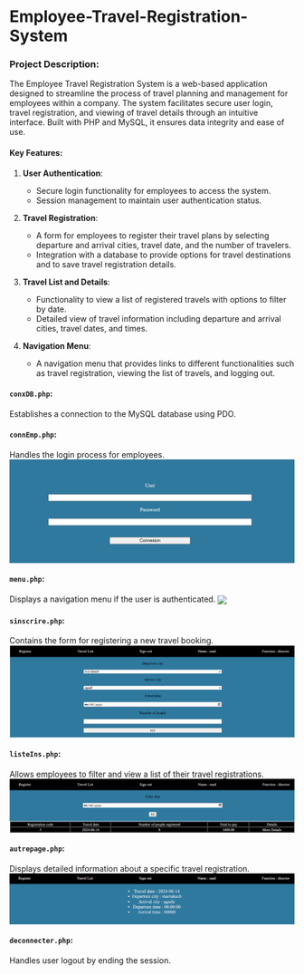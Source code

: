 # Employee-Travel-Registration-System

### Project Description:
The Employee Travel Registration System is a web-based application designed to streamline the process of travel planning and management for employees within a company. The system facilitates secure user login, travel registration, and viewing of travel details through an intuitive interface. Built with PHP and MySQL, it ensures data integrity and ease of use.

#### Key Features:
1. **User Authentication**:
   - Secure login functionality for employees to access the system.
   - Session management to maintain user authentication status.

2. **Travel Registration**:
   - A form for employees to register their travel plans by selecting departure and arrival cities, travel date, and the number of travelers.
   - Integration with a database to provide options for travel destinations and to save travel registration details.

3. **Travel List and Details**:
   - Functionality to view a list of registered travels with options to filter by date.
   - Detailed view of travel information including departure and arrival cities, travel dates, and times.

4. **Navigation Menu**:
   - A navigation menu that provides links to different functionalities such as travel registration, viewing the list of travels, and logging out.

#### `conxDB.php`:
Establishes a connection to the MySQL database using PDO.

#### `connEmp.php`:
Handles the login process for employees.
<img src="img\connEmp.png" align="center">

#### `menu.php`:
Displays a navigation menu if the user is authenticated.
<img src="img\menu.png" align="center">

#### `sinscrire.php`:
Contains the form for registering a new travel booking.
<img src="img\sincrire.png" align="center">

#### `listeIns.php`:
Allows employees to filter and view a list of their travel registrations.
<img src="img\listIns.png" align="center">

#### `autrepage.php`:
Displays detailed information about a specific travel registration.
<img src="img\autrepage.png" align="center">

#### `deconnecter.php`:
Handles user logout by ending the session.
